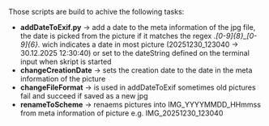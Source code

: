Those scripts are build to achive the following tasks:
  * **addDateToExif.py** -> add a date to the meta information of the jpg file, the date is picked from the picture if it matches the regex .*[0-9]{8}_[0-9]{6}.* wich indicates a date in most picture (20251230_123040 -> 30.12.2025 12:30:40)
  or set to the dateString defined on the terminal input when skript is started  
  * **changeCreationDate** -> sets the creation date to the date in the meta information of the picture
  * **changeFileFormat** -> is used in addDateToExif sometimes old pictures fail and succeed if saved as a new jpg
  * **renameToScheme** -> renaems pictures into IMG_YYYYMMDD_HHmmss from meta information of picture e.g. IMG_20251230_123040

